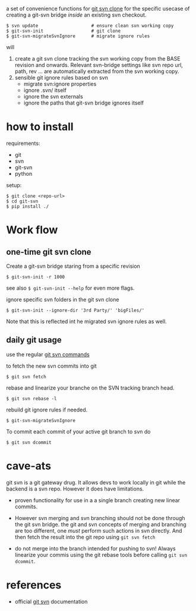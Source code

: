 a set of convenience functions for  [git svn clone](https://git-scm.com/docs/git-svn) for the specific usecase of creating a git-svn bridge *inside* an existing svn checkout.

```
$ svn update                    # ensure clean svn working copy
$ git-svn-init                  # git clone
$ git-svn-migrateSvnIgnore      # migrate ignore rules
```

will 
1. create a git svn clone tracking the svn working copy from the BASE revision and onwards.
Relevant svn-bridge settings  like svn repo url, path, rev ... are automatically extracted from the svn working copy.
1. sensible git ignore rules based on svn
   * migrate svn:ignore properties
   * ignore .svn/ itself
   * ignore the svn externals
   * ignore the paths that git-svn bridge ignores itself



# how to install

requirements:
* git
* svn
* git-svn
* python

setup:
```
$ git clone <repo-url> 
$ cd git-svn
$ pip install ./
```

# Work flow


## one-time git svn clone

Create a git-svn bridge staring from a specific revision
```
$ git-svn-init -r 1000
```
see also `$ git-svn-init --help` for even more flags.

ignore specific svn folders in the git svn clone
```
$ git-svn-init --ignore-dir '3rd Party/' 'bigFiles/'
```
Note that this is reflected int he migrated svn ignore rules as well.

## daily git usage

use the regular [git svn commands](https://git-scm.com/docs/git-svn)

to fetch the new svn commits into git

```
$ git svn fetch
```

rebase and linearize your branche on the SVN tracking branch head.
```
$ git svn rebase -l
```

rebuild git ignore rules if needed.
```
$ git-svn-migrateSvnIgnore
```

To commit each commit of your active git branch to svn do
```
$ git svn dcommit
```

# cave-ats
git svn is a git gateway drug. It allows devs to work locally in git while the backend is a svn repo. However it does have limitations.

* proven functionality for use in a a single branch creating new linear commits.

* However svn merging and svn branching should not be done through the git svn bridge. the git and svn concepts of merging and branching are too different, one *must* perform such actions in svn directly. And then fetch the result into the git repo using `git svn fetch`

* do not merge into the branch intended for pushing to svn! Always linearize your commis using the git rebase tools before calling `git svn dcommit`.

# references
* official [git svn](https://git-scm.com/docs/git-svn) documentation





